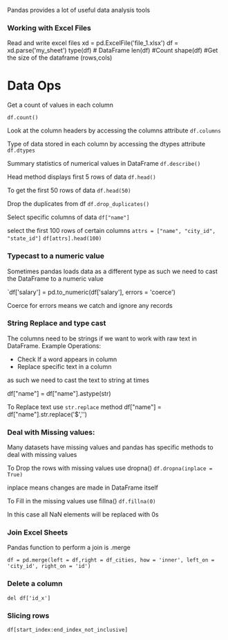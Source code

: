 Pandas provides a lot of useful data analysis tools 

### Working with Excel Files 

Read and write excel files
xd = pd.ExcelFile('file_1.xlsx')
df = xd.parse('my_sheet')
type(df) #  DataFrame
len(df) #Count
shape(df) #Get the size of the dataframe (rows,cols) 

# Data Ops
Get a count of values in each column 

`df.count()`

Look at the column headers by accessing the columns attribute
`df.columns`

Type of data stored in each column by accessing the dtypes attribute
`df.dtypes`

Summary statistics of numerical values in DataFrame
`df.describe()`

Head method displays first 5 rows of data
`df.head()`

To get the first 50 rows of data
`df.head(50)`

Drop the duplicates from df
`df.drop_duplicates()`

Select specific columns of data
`df["name"]`

select the first 100 rows of certain columns
`attrs = ["name", "city_id", "state_id"]`
`df[attrs].head(100)`

### Typecast to a numeric value
Sometimes pandas loads data as a different type as such we need to cast the DataFrame to a numeric value

`df['salary'] = pd.to_numeric(df['salary'], errors = 'coerce')

Coerce for errors means we catch and ignore any records

### String Replace and type cast
The columns need to be strings if we want to work with raw text in DataFrame.
Example Operations:
* Check If a word appears in column
* Replace specific text in a column

as such we need to cast the text to string at times

df["name"] = df["name"].astype(str)

To Replace text use `str.replace` method
df["name"] = df["name"].str.replace('$','')

### Deal with Missing values:

Many datasets have missing values and pandas has specific methods to deal with missing values

To Drop the rows with missing values use dropna()
`df.dropna(inplace = True)`

inplace means changes are made in DataFrame itself

To Fill in the missing values use fillna()
`df.fillna(0)` 

In this case all NaN elements will be replaced with 0s

### Join Excel Sheets
Pandas function to perform a join is .merge

`df = pd.merge(left = df,right = df_cities, how = 'inner', left_on = 'city_id', right_on = 'id')`

### Delete a column
`del df['id_x']`

### Slicing rows
`df[start_index:end_index_not_inclusive]`


